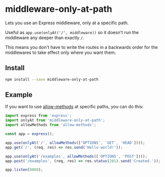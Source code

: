 # middleware-only-at-path

Lets you use an Express middleware, only at a specific path.

Useful as `app.use(onlyAt('/', middleware))` so it doesn't run the middleware any deeper than
exactly `/`.

This means you don't have to write the routes in a backwards order for the middlewares to take
effect only where you want them.

## Install

```bash
npm install --save middleware-only-at-path
```

## Example

If you want to use [allow-methods](https://www.npmjs.com/package/allow-methods) at specific
paths, you can do this:

```js
import express from 'express';
import onlyAt from 'middleware-only-at-path';
import allowMethods from 'allow-methods';

const app = express();

app.use(onlyAt('/', allowMethods(['OPTIONS', 'GET', 'HEAD'])));
app.get('/', (req, res) => res.send('Hello world!'));

app.use(onlyAt('/examples', allowMethods(['OPTIONS', 'POST'])));
app.post('/examples', (req, res) => res.status(201).send('Created.'));

app.listen(8000);
```
